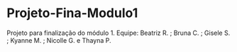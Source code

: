 # Projeto-Fina-Modulo1
Projeto para finalização do módulo 1. Equipe: Beatriz R.  ; Bruna C. ; Gisele S. ; Kyanne M. ; Nicolle G. e Thayna P.
